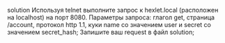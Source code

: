 solution
Используя telnet выполните запрос к hexlet.local (расположен на localhost) на порт 8080. Параметры запроса: глагол get, страница /account, протокол http 1.1, куки name со значением user и secret со значением secret_hash;
Запишите ваш request в файл solution;